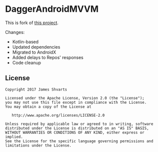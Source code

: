 # DaggerAndroidMVVM

This is fork of [this project](https://github.com/jshvarts/DaggerAndroidMVVM).

Changes:
- Kotlin-based
- Updated dependencies
- Migrated to AndroidX
- Added delays to Repos' responses
- Code cleanup

## License

    Copyright 2017 James Shvarts

    Licensed under the Apache License, Version 2.0 (the "License");
    you may not use this file except in compliance with the License.
    You may obtain a copy of the License at

       http://www.apache.org/licenses/LICENSE-2.0

    Unless required by applicable law or agreed to in writing, software
    distributed under the License is distributed on an "AS IS" BASIS,
    WITHOUT WARRANTIES OR CONDITIONS OF ANY KIND, either express or implied.
    See the License for the specific language governing permissions and
    limitations under the License.

